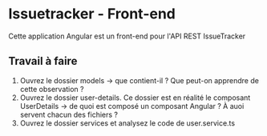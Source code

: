 # Issuetracker - Front-end

Cette application Angular est un front-end pour l'API REST IssueTracker

## Travail à faire
1. Ouvrez le dossier models -> que contient-il ? Que peut-on apprendre de cette observation ?
2. Ouvrez le dossier user-details. Ce dossier est en réalité le composant UserDetails -> de quoi est composé un composant Angular ? À auoi servent chacun des fichiers ?
3. Ouvrez le dossier services et analysez le code de user.service.ts
